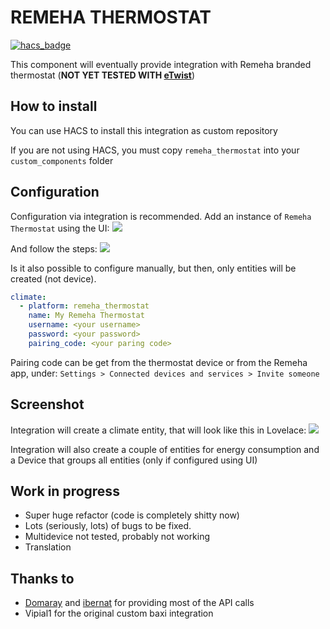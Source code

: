 # REMEHA THERMOSTAT

[![hacs_badge](https://img.shields.io/badge/HACS-Custom-41BDF5.svg?style=for-the-badge)](https://github.com/hacs/integration)

This component will eventually provide integration with Remeha branded thermostat (**NOT YET TESTED WITH [eTwist](https://www.remeha.nl/product/etwist)**)
## How to install
You can use HACS to install this integration as custom repository

If you are not using HACS, you must copy `remeha_thermostat` into your `custom_components` folder

## Configuration
Configuration via integration is recommended. Add an instance of `Remeha Thermostat` using the UI:
![](https://github.com/udimonk/BAXI_thermostat/blob/main/images/integration.png?raw=true)

And follow the steps:
![](https://github.com/vipial1/BAXI_thermostat/blob/main/images/configuration.png?raw=true)


Is it also possible to configure manually, but then, only entities will be created (not device).
```yaml
climate:
  - platform: remeha_thermostat
    name: My Remeha Thermostat
    username: <your username>
    password: <your password>
    pairing_code: <your paring code>
```
Pairing code can be get from the thermostat device or from the Remeha app, under:
```Settings > Connected devices and services > Invite someone```

## Screenshot
Integration will create a climate entity, that will look like this in Lovelace:
![](https://github.com/vipial1/BAXI_thermostat/blob/main/images/climate.png?raw=true)

Integration will also create a couple of entities for energy consumption and a Device that groups all entities (only if configured using UI)


## Work in progress
- Super huge refactor (code is completely shitty now)
- Lots (seriously, lots) of bugs to be fixed.
- Multidevice not tested, probably not working
- Translation

## Thanks to
- [Domaray](https://community.home-assistant.io/u/Domaray) and [ibernat](https://community.home-assistant.io/u/ibernat) for providing most of the API calls
- Vipial1 for the original custom baxi integration
